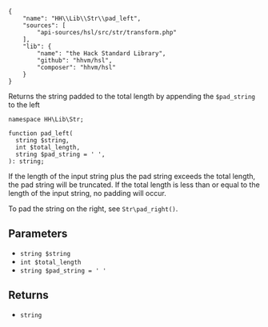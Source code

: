 ``` yamlmeta
{
    "name": "HH\\Lib\\Str\\pad_left",
    "sources": [
        "api-sources/hsl/src/str/transform.php"
    ],
    "lib": {
        "name": "the Hack Standard Library",
        "github": "hhvm/hsl",
        "composer": "hhvm/hsl"
    }
}
```




Returns the string padded to the total length by appending the ` $pad_string `
to the left




``` Hack
namespace HH\Lib\Str;

function pad_left(
  string $string,
  int $total_length,
  string $pad_string = ' ',
): string;
```




If the length of the input string plus the pad string exceeds the total
length, the pad string will be truncated. If the total length is less than or
equal to the length of the input string, no padding will occur.




To pad the string on the right, see ` Str\pad_right() `.




## Parameters




+ ` string $string `
+ ` int $total_length `
+ ` string $pad_string = ' ' `




## Returns




* ` string `
<!-- HHAPIDOC -->
